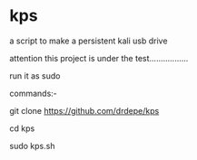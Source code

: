# kps
a script to make a persistent kali usb drive

attention this project is under the test.................

run it as  sudo 

commands:-


git clone https://github.com/drdepe/kps

cd kps

sudo kps.sh





